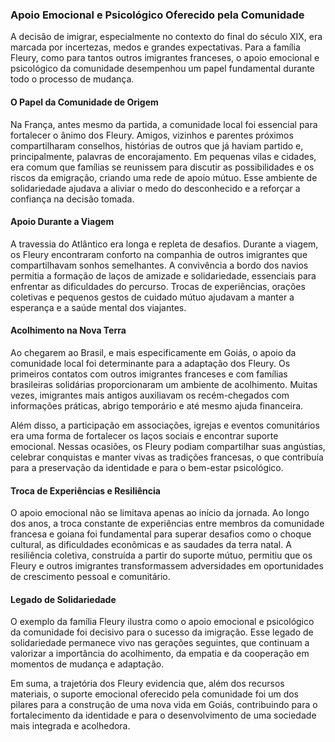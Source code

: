 ### Apoio Emocional e Psicológico Oferecido pela Comunidade

A decisão de imigrar, especialmente no contexto do final do século XIX, era marcada por incertezas, medos e grandes expectativas. Para a família Fleury, como para tantos outros imigrantes franceses, o apoio emocional e psicológico da comunidade desempenhou um papel fundamental durante todo o processo de mudança.

#### O Papel da Comunidade de Origem

Na França, antes mesmo da partida, a comunidade local foi essencial para fortalecer o ânimo dos Fleury. Amigos, vizinhos e parentes próximos compartilharam conselhos, histórias de outros que já haviam partido e, principalmente, palavras de encorajamento. Em pequenas vilas e cidades, era comum que famílias se reunissem para discutir as possibilidades e os riscos da emigração, criando uma rede de apoio mútuo. Esse ambiente de solidariedade ajudava a aliviar o medo do desconhecido e a reforçar a confiança na decisão tomada.

#### Apoio Durante a Viagem

A travessia do Atlântico era longa e repleta de desafios. Durante a viagem, os Fleury encontraram conforto na companhia de outros imigrantes que compartilhavam sonhos semelhantes. A convivência a bordo dos navios permitia a formação de laços de amizade e solidariedade, essenciais para enfrentar as dificuldades do percurso. Trocas de experiências, orações coletivas e pequenos gestos de cuidado mútuo ajudavam a manter a esperança e a saúde mental dos viajantes.

#### Acolhimento na Nova Terra

Ao chegarem ao Brasil, e mais especificamente em Goiás, o apoio da comunidade local foi determinante para a adaptação dos Fleury. Os primeiros contatos com outros imigrantes franceses e com famílias brasileiras solidárias proporcionaram um ambiente de acolhimento. Muitas vezes, imigrantes mais antigos auxiliavam os recém-chegados com informações práticas, abrigo temporário e até mesmo ajuda financeira.

Além disso, a participação em associações, igrejas e eventos comunitários era uma forma de fortalecer os laços sociais e encontrar suporte emocional. Nessas ocasiões, os Fleury podiam compartilhar suas angústias, celebrar conquistas e manter vivas as tradições francesas, o que contribuía para a preservação da identidade e para o bem-estar psicológico.

#### Troca de Experiências e Resiliência

O apoio emocional não se limitava apenas ao início da jornada. Ao longo dos anos, a troca constante de experiências entre membros da comunidade francesa e goiana foi fundamental para superar desafios como o choque cultural, as dificuldades econômicas e as saudades da terra natal. A resiliência coletiva, construída a partir do suporte mútuo, permitiu que os Fleury e outros imigrantes transformassem adversidades em oportunidades de crescimento pessoal e comunitário.

#### Legado de Solidariedade

O exemplo da família Fleury ilustra como o apoio emocional e psicológico da comunidade foi decisivo para o sucesso da imigração. Esse legado de solidariedade permanece vivo nas gerações seguintes, que continuam a valorizar a importância do acolhimento, da empatia e da cooperação em momentos de mudança e adaptação.

Em suma, a trajetória dos Fleury evidencia que, além dos recursos materiais, o suporte emocional oferecido pela comunidade foi um dos pilares para a construção de uma nova vida em Goiás, contribuindo para o fortalecimento da identidade e para o desenvolvimento de uma sociedade mais integrada e acolhedora.